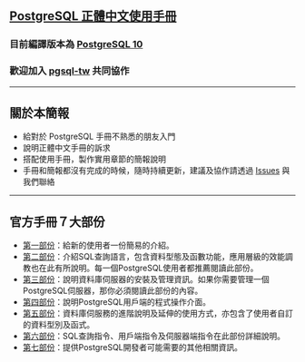 ## [PostgreSQL 正體中文使用手冊](https://www.gitbook.com/book/pgsql-tw/postgresql-10/details)
### 目前編譯版本為 [PostgreSQL 10](https://www.postgresql.org/docs/10/static/index.html)
### 歡迎加入 [pgsql-tw](https://pgsql-tw.github.io/) 共同協作

---

## 關於本簡報
* 給對於 PostgreSQL 手冊不熟悉的朋友入門
* 說明正體中文手冊的訴求
* 搭配使用手冊，製作實用章節的簡報說明
* 手冊和簡報都沒有完成的時候，隨時持續更新，建議及協作請透過 [Issues](https://github.com/pgsql-tw/twpug-doc/issues) 與我們聯絡

---

## 官方手冊７大部份
* [第一部份](https://pgsql-tw.gitbooks.io/postgresql-10/content/i-tutorial.html)：給新的使用者一份簡易的介紹。
* [第二部份](https://pgsql-tw.gitbooks.io/postgresql-10/content/ii-the-sql-language.html)：介紹SQL查詢語言，包含資料型態及函數功能，應用層級的效能調教也在此有所說明。每一個PostgreSQL使用者都推薦閱讀此部份。
* [第三部份](https://pgsql-tw.gitbooks.io/postgresql-10/content/iii-server-administration.html)：說明資料庫伺服器的安裝及管理資訊。如果你需要管理一個PostgreSQL伺服器，那你必須閱讀此部份的內容。
* [第四部份](https://pgsql-tw.gitbooks.io/postgresql-10/content/iv-client-interfaces.html)：說明PostgreSQL用戶端的程式操作介面。
* [第五部份](https://pgsql-tw.gitbooks.io/postgresql-10/content/v-server-programming.html)：資料庫伺服務的進階說明及延伸的使用方式，亦包含了使用者自訂的資料型別及函式。
* [第六部份](https://pgsql-tw.gitbooks.io/postgresql-10/content/v-server-programming.html)：SQL查詢指令、用戶端指令及伺服器端指令在此部份詳細說明。
* [第七部份](https://pgsql-tw.gitbooks.io/postgresql-10/content/v-server-programming.html)：提供PostgreSQL開發者可能需要的其他相關資訊。
